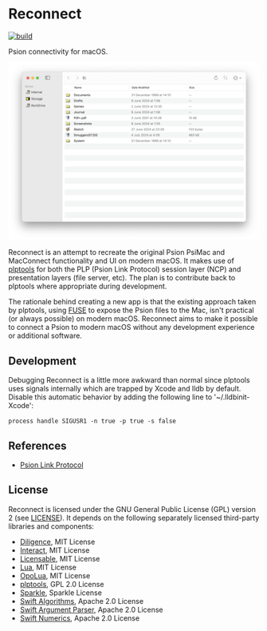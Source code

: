 # Reconnect

[![build](https://github.com/inseven/PsiMac/actions/workflows/build.yaml/badge.svg)](https://github.com/inseven/PsiMac/actions/workflows/build.yaml)

Psion connectivity for macOS.

<img width="1053" src="images/screenshot@2x.png">

Reconnect is an attempt to recreate the original Psion PsiMac and MacConnect functionality and UI on modern macOS. It makes use of [plptools](https://github.com/rrthomas/plptools/) for both the PLP (Psion Link Protocol) session layer (NCP) and presentation layers (file server, etc). The plan is to contribute back to plptools where appropriate during development.

The rationale behind creating a new app is that the existing approach taken by plptools, using [FUSE](https://en.wikipedia.org/wiki/Filesystem_in_Userspace) to expose the Psion files to the Mac, isn't practical (or always possible) on modern macOS. Reconnect aims to make it possible to connect a Psion to modern macOS without any development experience or additional software.

## Development

Debugging Reconnect is a little more awkward than normal since plptools uses signals internally which are trapped by Xcode and lldb by default. Disable this automatic behavior by adding the following line to '~/.lldbinit-Xcode':

```
process handle SIGUSR1 -n true -p true -s false
```

## References

- [Psion Link Protocol](https://thoukydides.github.io/riscos-psifs/plp.html)

## License

Reconnect is licensed under the GNU General Public License (GPL) version 2 (see [LICENSE](LICENSE)). It depends on the following separately licensed third-party libraries and components:

- [Diligence](https://github.com/inseven/diligence), MIT License
- [Interact](https://github.com/inseven/interact), MIT License
- [Licensable](https://github.com/inseven/licensable), MIT License
- [Lua](https://www.lua.org), MIT License
- [OpoLua](https://github.com/inseven/opolua), MIT License
- [plptools](https://github.com/rrthomas/plptools), GPL 2.0 License
- [Sparkle](https://github.com/sparkle-project/Sparkle), Sparkle License
- [Swift Algorithms](https://github.com/apple/swift-algorithms), Apache 2.0 License
- [Swift Argument Parser](https://github.com/apple/swift-argument-parser), Apache 2.0 License
- [Swift Numerics](https://github.com/apple/swift-numerics), Apache 2.0 License
